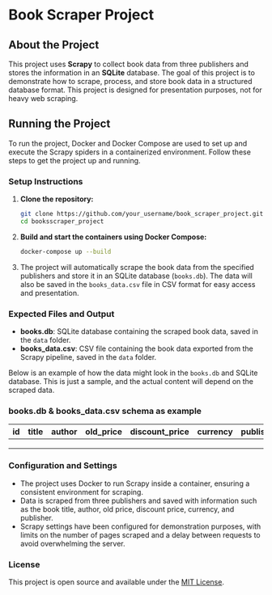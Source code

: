 # Book Scraper Project

## About the Project
This project uses **Scrapy** to collect book data from three publishers and stores the information in an **SQLite** database. The goal of this project is to demonstrate how to scrape, process, and store book data in a structured database format. This project is designed for presentation purposes, not for heavy web scraping.

## Running the Project
To run the project, Docker and Docker Compose are used to set up and execute the Scrapy spiders in a containerized environment. Follow these steps to get the project up and running.

### Setup Instructions

1. **Clone the repository:**
    ```bash
    git clone https://github.com/your_username/book_scraper_project.git
    cd booksscraper_project
    ```

2. **Build and start the containers using Docker Compose:**
    ```bash
    docker-compose up --build
    ```

3. The project will automatically scrape the book data from the specified publishers and store it in an SQLite database (`books.db`). The data will also be saved in the `books_data.csv` file in CSV format for easy access and presentation.

### Expected Files and Output
- **books.db**: SQLite database containing the scraped book data, saved in the `data` folder.
- **books_data.csv**: CSV file containing the book data exported from the Scrapy pipeline, saved in the `data` folder.

Below is an example of how the data might look in the `books.db` and SQLite database. This is just a sample, and the actual content will depend on the scraped data.

### books.db & books_data.csv schema as example 

| id | title | author | old_price | discount_price | currency | publisher |
|----|-------|--------|-----------|----------------|----------|-----------|
|    |       |        |           |                |          |           |
|    |       |        |           |                |          |           |
|    |       |        |           |                |          |           |


### Configuration and Settings
- The project uses Docker to run Scrapy inside a container, ensuring a consistent environment for scraping.
- Data is scraped from three publishers and saved with information such as the book title, author, old price, discount price, currency, and publisher.
- Scrapy settings have been configured for demonstration purposes, with limits on the number of pages scraped and a delay between requests to avoid overwhelming the server.

### License
This project is open source and available under the [MIT License](LICENSE).


